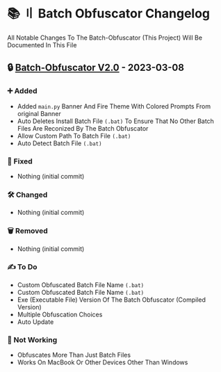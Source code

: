 # 📚 〢 Batch Obfuscator Changelog

All Notable Changes To The Batch-Obfuscator (This Project) Will Be Documented In This File



## 🔒 [Batch-Obfuscator V2.0](https://github.com/DevBubba/Batch-Obfuscator) - 2023-03-08


### ➕ Added

- Added `main.py` Banner And Fire Theme With Colored Prompts From original Banner
- Auto Deletes Install Batch File `(.bat)` To Ensure That No Other Batch Files Are Reconized By The Batch Obfuscator
- Allow Custom Path To Batch File `(.bat)`
- Auto Detect Batch File `(.bat)`


### 🔨 Fixed

- Nothing (initial commit)


### 🛠️ Changed

- Nothing (initial commit)


### 🗑️ Removed

- Nothing (initial commit)


### ✍️ To Do

- Custom Obfuscated Batch File Name `(.bat)`
- Custom Obfuscated Batch File Name `(.bat)`
- Exe (Executable File) Version Of The Batch Obfuscator (Compiled Version)
- Multiple Obfuscation Choices
- Auto Update

### 🚫 Not Working

- Obfuscates More Than Just Batch Files
- Works On MacBook Or Other Devices Other Than Windows
